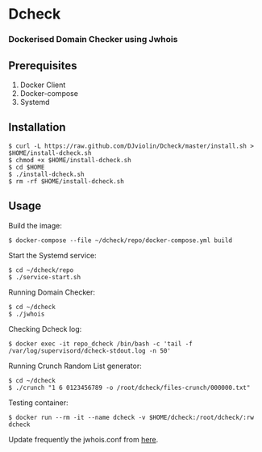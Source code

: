 # Dcheck

### Dockerised Domain Checker using Jwhois

## Prerequisites

1. Docker Client
2. Docker-compose
3. Systemd

## Installation

```
$ curl -L https://raw.github.com/DJviolin/Dcheck/master/install.sh > $HOME/install-dcheck.sh
$ chmod +x $HOME/install-dcheck.sh
$ cd $HOME
$ ./install-dcheck.sh
$ rm -rf $HOME/install-dcheck.sh
```

## Usage

Build the image:

```
$ docker-compose --file ~/dcheck/repo/docker-compose.yml build
```

Start the Systemd service:

```
$ cd ~/dcheck/repo
$ ./service-start.sh
```

Running Domain Checker:

```
$ cd ~/dcheck
$ ./jwhois
```

Checking Dcheck log:

```
$ docker exec -it repo_dcheck /bin/bash -c 'tail -f /var/log/supervisord/dcheck-stdout.log -n 50'
```

Running Crunch Random List generator:

```
$ cd ~/dcheck
$ ./crunch "1 6 0123456789 -o /root/dcheck/files-crunch/000000.txt"
```

Testing container:

```
$ docker run --rm -it --name dcheck -v $HOME/dcheck:/root/dcheck/:rw dcheck
```

Update frequently the jwhois.conf from [here](https://raw.githubusercontent.com/jonasob/jwhois/master/example/jwhois.conf).
